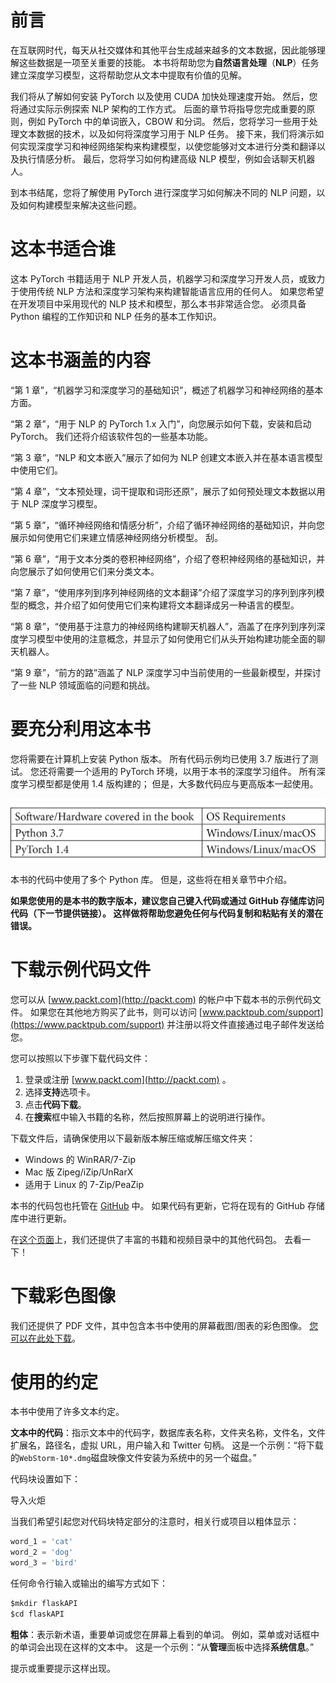 # 前言

在互联网时代，每天从社交媒体和其他平台生成越来越多的文本数据，因此能够理解这些数据是一项至关重要的技能。 本书将帮助您为**自然语言处理**（**NLP**）任务建立深度学习模型，这将帮助您从文本中提取有价值的见解。

我们将从了解如何安装 PyTorch 以及使用 CUDA 加快处理速度开始。 然后，您将通过实际示例探索 NLP 架构的工作方式。 后面的章节将指导您完成重要的原则，例如 PyTorch 中的单词嵌入，CBOW 和分词。 然后，您将学习一些用于处理文本数据的技术，以及如何将深度学习用于 NLP 任务。 接下来，我们将演示如何实现深度学习和神经网络架构来构建模型，以使您能够对文本进行分类和翻译以及执行情感分析。 最后，您将学习如何构建高级 NLP 模型，例如会话聊天机器人。

到本书结尾，您将了解使用 PyTorch 进行深度学习如何解决不同的 NLP 问题，以及如何构建模型来解决这些问题。

# 这本书适合谁

这本 PyTorch 书籍适用于 NLP 开发人员，机器学习和深度学习开发人员，或致力于使用传统 NLP 方法和深度学习架构来构建智能语言应用的任何人。 如果您希望在开发项目中采用现代的 NLP 技术和模型，那么本书非常适合您。 必须具备 Python 编程的工作知识和 NLP 任务的基本工作知识。

# 这本书涵盖的内容

“第 1 章”，“机器学习和深度学习的基础知识”，概述了机器学习和神经网络的基本方面。

“第 2 章”，“用于 NLP 的 PyTorch 1.x 入门”，向您展示如何下载，安装和启动 PyTorch。 我们还将介绍该软件包的一些基本功能。

“第 3 章”，“NLP 和文本嵌入”展示了如何为 NLP 创建文本嵌入并在基本语言模型中使用它们。

“第 4 章”，“文本预处理，词干提取和词形还原”，展示了如何预处理文本数据以用于 NLP 深度学习模型。

“第 5 章”，“循环神经网络和情感分析”，介绍了循环神经网络的基础知识，并向您展示如何使用它们来建立情感神经网络分析模型。 刮。

“第 6 章”，“用于文本分类的卷积神经网络”，介绍了卷积神经网络的基础知识，并向您展示了如何使用它们来分类文本。

“第 7 章”，“使用序列到序列神经网络的文本翻译”介绍了深度学习的序列到序列模型的概念，并介绍了如何使用它们来构建将文本翻译成另一种语言的模型。

“第 8 章”，“使用基于注意力的神经网络构建聊天机器人”，涵盖了在序列到序列深度学习模型中使用的注意概念，并显示了如何使用它们从头开始构建功能全面的聊天机器人。

“第 9 章”，“前方的路”涵盖了 NLP 深度学习中当前使用的一些最新模型，并探讨了一些 NLP 领域面临的问题和挑战。

# 要充分利用这本书

您将需要在计算机上安装 Python 版本。 所有代码示例均已使用 3.7 版进行了测试。 您还将需要一个适用的 PyTorch 环境，以用于本书的深度学习组件。 所有深度学习模型都是使用 1.4 版构建的； 但是，大多数代码应与更高版本一起使用。

![](img/B12365_Preface_01.jpg)

本书的代码中使用了多个 Python 库。 但是，这些将在相关章节中介绍。

**如果您使用的是本书的数字版本，建议您自己键入代码或通过 GitHub 存储库访问代码（下一节提供链接）。 这样做将帮助您避免任何与代码复制和粘贴有关的潜在错误。**

# 下载示例代码文件

您可以从 [www.packt.com](http://packt.com) 的帐户中下载本书的示例代码文件。 如果您在其他地方购买了此书，则可以访问 [www.packtpub.com/support](https://www.packtpub.com/support) 并注册以将文件直接通过电子邮件发送给您。

您可以按照以下步骤下载代码文件：

1.  登录或注册 [www.packt.com](http://packt.com) 。
2.  选择**支持**选项卡。
3.  点击**代码下载**。
4.  在**搜索**框中输入书籍的名称，然后按照屏幕上的说明进行操作。

下载文件后，请确保使用以下最新版本解压缩或解压缩文件夹：

*   Windows 的 WinRAR/7-Zip
*   Mac 版 Zipeg/iZip/UnRarX
*   适用于 Linux 的 7-Zip/PeaZip

本书的代码包也托管在 [GitHub](https://github.com/PacktPublishing/Hands-On-Natural-Language-Processing-with-PyTorch-1.x) 中。 如果代码有更新，它将在现有的 GitHub 存储库中进行更新。

在[这个页面](https://github.com/PacktPublishing/)上，我们还提供了丰富的书籍和视频目录中的其他代码包。 去看一下！

# 下载彩色图像

我们还提供了 PDF 文件，其中包含本书中使用的屏幕截图/图表的彩色图像。 [您可以在此处下载](https://static.packt-cdn.com/downloads/9781789802740_ColorImages.pdf)。

# 使用的约定

本书中使用了许多文本约定。

**文本中的代码**：指示文本中的代码字，数据库表名称，文件夹名称，文件名，文件扩展名，路径名，虚拟 URL，用户输入和 Twitter 句柄。 这是一个示例：“将下载的`WebStorm-10*.dmg`磁盘映像文件安装为系统中的另一个磁盘。”

代码块设置如下：

导入火炬

当我们希望引起您对代码块特定部分的注意时，相关行或项目以粗体显示：

```py
word_1 = 'cat'
word_2 = 'dog'
word_3 = 'bird'
```

任何命令行输入或输出的编写方式如下：

```py
$mkdir flaskAPI
$cd flaskAPI
```

**粗体**：表示新术语，重要单词或您在屏幕上看到的单词。 例如，菜单或对话框中的单词会出现在这样的文本中。 这是一个示例：“从**管理**面板中选择**系统信息**。”

提示或重要提示这样出现。
